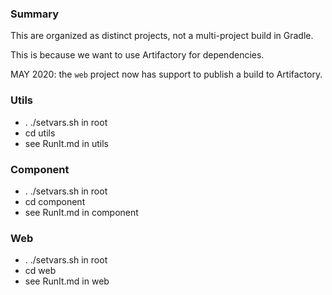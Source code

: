 
### Summary

This are organized as distinct projects, not a multi-project build in Gradle.

This is because we want to use Artifactory for dependencies. 

MAY 2020: the `web` project now has support to publish a build to Artifactory.

### Utils

* . ./setvars.sh in root
* cd utils
* see RunIt.md in utils 

### Component

* . ./setvars.sh in root
* cd component
* see RunIt.md in component 

### Web

* . ./setvars.sh in root
* cd web
* see RunIt.md in web 

